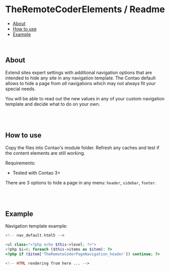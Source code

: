 # TheRemoteCoderElements / Readme

- [About](#about)
- [How to use](#how-to-use)
- [Example](#example)


<br>

## About

Extend sites expert settings with additional navigation options that are intended to hide any site in any navigation template. The Contao default allows to hide a page from _all_ navigations which may not always fit your special needs.

You will be able to read out the new values in any of your custom navigation template and decide what to do on your own.


<br><br>

## How to use

Copy the files into Contao's module folder. Refresh any caches and test if the content elements are still working.

Requirements:

- Tested with Contao 3+

There are 3 options to hide a page in any menu: `header`, `sidebar`, `footer`.


<br><br>

## Example

Navigation template example:

```php
<!-- nav_default.html5 -->

<ul class="<?php echo $this->level; ?>">
<?php $i=0; foreach ($this->items as $item): ?>
<?php if ($item['TheRemoteCoderPageNavigation_header']) continue; ?>

<!-- HTML rendering from here ... -->
```

